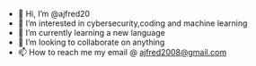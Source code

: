 - 👋 Hi, I’m @ajfred20
- 👀 I’m interested in cybersecurity,coding and machine learning
- 🌱 I’m currently learning a new language
- 💞️ I’m looking to collaborate on anything
- 📫 How to reach me my email @ ajfred2008@gmail.com

<!---
ajfred20/ajfred20 is a ✨ special ✨ repository because its `README.md` (this file) appears on your GitHub profile.
You can click the Preview link to take a look at your changes.
--->
